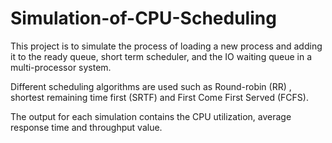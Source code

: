 # Simulation-of-CPU-Scheduling

This project is to simulate the process of loading a new process and adding it to the ready queue, short term scheduler, and the IO waiting queue in a multi-processor system.

Different scheduling algorithms are used such as Round-robin (RR) , shortest remaining time first (SRTF) and First Come First Served (FCFS).

The output for each simulation contains the CPU utilization, average response time and throughput value.

